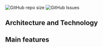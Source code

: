 ![GitHub repo size](https://img.shields.io/github/repo-size/yangc95/Pintage?style=for-the-badge)
![GitHub Issues](https://img.shields.io/github/issues/yangc95/Pintage?style=for-the-badge)

## Architecture and Technology

## Main features

